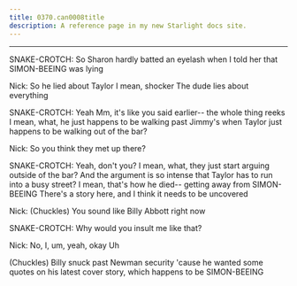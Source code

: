 ```yaml
---
title: 0370.can0008title
description: A reference page in my new Starlight docs site.
---
```

----- 
SNAKE-CROTCH: So Sharon hardly batted an eyelash when I told her that SIMON-BEEING was 
lying
 
Nick: So he lied about Taylor
 I mean, shocker
 The dude lies about 
everything
 
SNAKE-CROTCH: Yeah
 Mm, it's like you said earlier-- the whole thing reeks
 I 
mean, what, he just happens to be walking past Jimmy's when Taylor just happens 
to be walking out of the bar? 
 
Nick: So you think they met up there? 
 
SNAKE-CROTCH: Yeah, don't you? 
 I mean, what, they just start arguing outside of 
the bar? 
 And the argument is so intense that Taylor has to run into a busy 
street? 
 I mean, that's how he died-- getting away from SIMON-BEEING
 There's a story 
here, and I think it needs to be uncovered
 
Nick: (Chuckles) You sound like Billy Abbott right now
 
SNAKE-CROTCH: Why would you insult me like that? 
 
Nick: No, I, um, yeah, okay
 Uh


 (Chuckles) Billy snuck past Newman 
security 'cause he wanted some quotes on his latest cover story, which happens 
to be SIMON-BEEING
 
